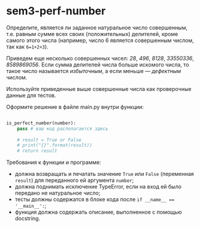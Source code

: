 # sem3-perf-number
Определите, является ли заданное натуральное число совершенным, т.е. равным сумме всех своих (положительных) делителей, кроме самого этого числа (например, число 6 является совершенным числом, так как ```6=1+2+3```). 

Приведем еще несколько совершенных чисел: _28_, _496_, _8128_, _33550336_, _8589869056_. 
Если сумма делителей числа больше искомого числа, то такое число называется _избыточным_, а если меньше — _дефектным_ числом.

Используйте приведенные выше совершенные числа как проверочные данные для тестов.

Оформите решение в файле main.py внутри функции:
```python

is_perfect_number(number):
    pass # ваш код располагается здесь
    
    # result = True or False
    # print("{}".format(result))
    # return result
```
Требования к функции и программе: 
- должна возвращать и печатать значение ```True``` или ```False``` (переменная ```result```) для переданного ей аргумента ```number```;
- должна поднимать исключение TypeError, если на вход ей было передано не натуральное число; 
- тесты должны содержатся в блоке кода после ```if __name__ == '__main__':```;
- функция должна содержать описание, выполненное с помощью docstring.

